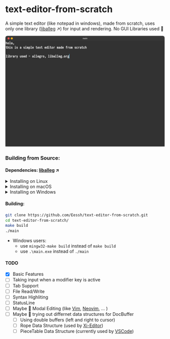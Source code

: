 # text-editor-from-scratch

A simple text editor (like notepad in windows), made from scratch, uses only one library ([liballeg](https://liballeg.org) ↗️) for input and rendering.
No GUI Libraries used 🙂

![](/screenshots/editor.png)

### Building from Source:
#### Dependencies: [liballeg](https://liballeg.org) ↗️
<details>
<summary>Installing on Linux</summary>

#### Ubuntu 18.04+ (or derivatives thereof)

First, add the Allegro PPA. This gives you up-to-date versions of Allegro; the base repos only provide 5.2.3 at the time of writing.

```bash
sudo add-apt-repository ppa:allegro/5.2
```

Then, install Allegro:

```bash
sudo apt-get install liballegro*5.2 liballegro*5-dev
```

#### Debian-based distributions (Debian, Mint, Ubuntu, etc..)

```bash
sudo apt-get install liballegro-ttf5-dev
```

#### Fedora

```bash
sudo dnf install allegro5*
```

#### Others

Binary packages may be available for your distro; feel free to add them here if so.

Otherwise, select "Something else" below.

</details>

<details>
<summary>Installing on macOS</summary>

#### Install with [Homebrew](https://brew.sh/)

```bash
brew install allegro
```

You will also need to install pkg-config, if it is not already installed.

```bash
brew install pkg-config
```

</details>

<details>
<summary>Installing on Windows</summary>

#### Visual Studio 2015+

Install per-project using [NuGet](https://www.nuget.org/) in PowerShell:

```ps1
cd MyProjectDir\
Install-Package Allegro
```

Or, just [[install from within Visual Studio|Allegro in Visual Studio#using-nuget-within-visual-studio]].

#### MinGW (via MSYS2)

* [Go to the Allegro releases page](https://github.com/liballeg/allegro5/releases) and find the most recent Allegro 5 version.
  * There are a few options for MinGW - but for those new to Allegro, we recommend downloading the **x86_64 dynamic** package.
  * This will be named - e.g. for v5.2.6 - **allegro-x86_64-w64-mingw32-gcc-9.2.0-posix-seh-dynamic-5.2.6.0.zip**.
* Extract the relevant directories into your MinGW install's include & library paths:
  * Find out where you installed MinGW (`C:\msys64` is the default).
  * The .zip contains three directories under `allegro\`: `bin\ include\ lib\`.
  * Extract the files from each to e.g. `C:\msys64\mingw64\bin`, `C:\msys64\mingw64\include`, `C:\msys64\mingw64\lib` respectively.

</details>

#### Building:
```bash
git clone https://github.com/Eessh/text-editor-from-scratch.git
cd text-editor-from-scratch/
make build
./main
```
- Windows users:
  - use `mingw32-make build` instead of `make build`
  - use `.\main.exe` instead of `./main`

#### TODO
- [x] Basic Features
- [ ] Taking input when a modifier key is active
- [ ] Tab Support
- [ ] File Read/Write
- [ ] Syntax Highliting
- [ ] StatusLine
- [ ] Maybe 🤔 Modal Editing (like [Vim](https://github.com/vim/vim), [Neovim](https://github.com/neovim/neovim), ... )
- [ ] Maybe 🤔 trying out differnet data structures for DocBuffer
    - [ ] Using double buffers (left and right to cursor)
    - [ ] Rope Data Structure (used by [Xi-Editor](https://github.com/xi-editor/xi-editor))
    - [ ] PieceTable Data Structure (currently used by [VSCode](https://github.com/microsoft/vscode))
